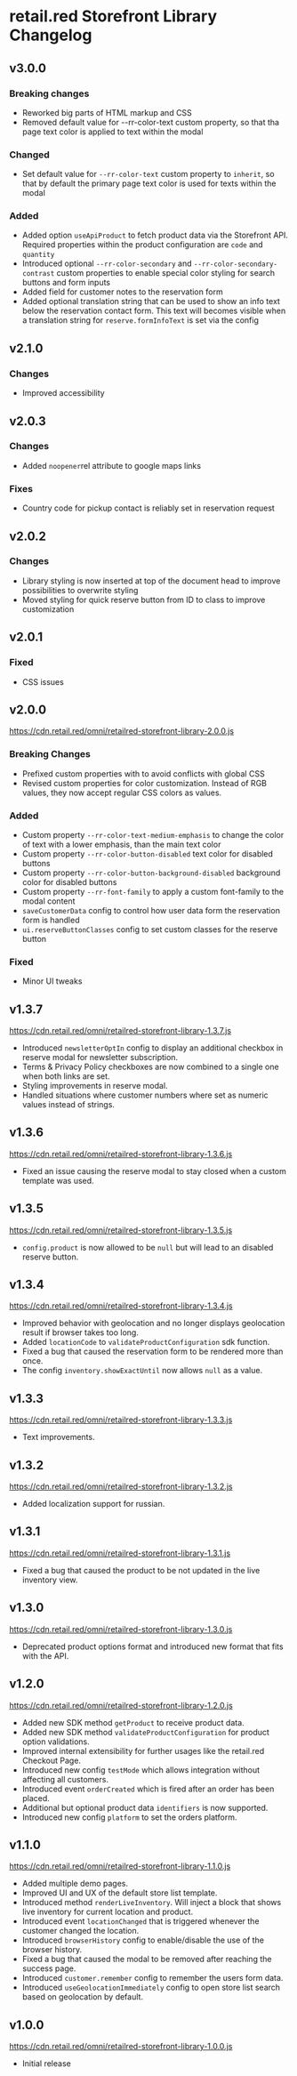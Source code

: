 # retail.red Storefront Library Changelog

## v3.0.0
### Breaking changes
- Reworked big parts of HTML markup and CSS
- Removed default value for --rr-color-text custom property, so that tha page text color is applied to text within the modal

### Changed
- Set default value for `--rr-color-text` custom property to `inherit`, so that by default the primary page text color is used for texts within the modal
### Added
- Added option `useApiProduct` to fetch product data via the Storefront API. Required properties within the product configuration are `code` and `quantity`
- Introduced optional `--rr-color-secondary` and `--rr-color-secondary-contrast` custom properties to enable special color styling for search buttons and form inputs
- Added field for customer notes to the reservation form
- Added optional translation string that can be used to show an info text below the reservation contact form. This text will becomes visible when a translation string for `reserve.formInfoText` is set via the config

## v2.1.0
### Changes
- Improved accessibility

## v2.0.3
### Changes
- Added `noopener`rel attribute to google maps links

### Fixes
- Country code for pickup contact is reliably set in reservation request
## v2.0.2
### Changes
- Library styling is now inserted at top of the document head to improve possibilities to overwrite styling
- Moved styling for quick reserve button from ID to class to improve customization

## v2.0.1
### Fixed
- CSS issues

## v2.0.0
https://cdn.retail.red/omni/retailred-storefront-library-2.0.0.js
### Breaking Changes
- Prefixed custom properties with to avoid conflicts with global CSS
- Revised custom properties for color customization. Instead of RGB values, they now accept regular CSS colors as values.

### Added
- Custom property `--rr-color-text-medium-emphasis` to change the color of text with a lower emphasis, than the main text color
- Custom property `--rr-color-button-disabled` text color for disabled buttons
- Custom property `--rr-color-button-background-disabled` background color for disabled buttons
- Custom property `--rr-font-family` to apply a custom font-family to the modal content
- `saveCustomerData` config to control how user data form the reservation form is handled
- `ui.reserveButtonClasses` config to set custom classes for the reserve button

### Fixed
- Minor UI tweaks

## v1.3.7
https://cdn.retail.red/omni/retailred-storefront-library-1.3.7.js
- Introduced `newsletterOptIn` config to display an additional checkbox in reserve modal for newsletter subscription.
- Terms & Privacy Policy checkboxes are now combined to a single one when both links are set.
- Styling improvements in reserve modal.
- Handled situations where customer numbers where set as numeric values instead of strings.

## v1.3.6
https://cdn.retail.red/omni/retailred-storefront-library-1.3.6.js
- Fixed an issue causing the reserve modal to stay closed when a custom template was used.

## v1.3.5
https://cdn.retail.red/omni/retailred-storefront-library-1.3.5.js
- `config.product` is now allowed to be `null` but will lead to an disabled reserve button.

## v1.3.4
https://cdn.retail.red/omni/retailred-storefront-library-1.3.4.js
- Improved behavior with geolocation and no longer displays geolocation result if browser takes too long.
- Added `locationCode` to `validateProductConfiguration` sdk function.
- Fixed a bug that caused the reservation form to be rendered more than once.
- The config `inventory.showExactUntil` now allows `null` as a value.

## v1.3.3
https://cdn.retail.red/omni/retailred-storefront-library-1.3.3.js
- Text improvements. 

## v1.3.2
https://cdn.retail.red/omni/retailred-storefront-library-1.3.2.js
- Added localization support for russian. 

## v1.3.1
https://cdn.retail.red/omni/retailred-storefront-library-1.3.1.js
- Fixed a bug that caused the product to be not updated in the live inventory view.

## v1.3.0
https://cdn.retail.red/omni/retailred-storefront-library-1.3.0.js
- Deprecated product options format and introduced new format that fits with the API. 

## v1.2.0
https://cdn.retail.red/omni/retailred-storefront-library-1.2.0.js
- Added new SDK method `getProduct` to receive product data.
- Added new SDK method `validateProductConfiguration` for product option validations.
- Improved internal extensibility for further usages like the retail.red Checkout Page.
- Introduced new config `testMode` which allows integration without affecting all customers.
- Introduced event `orderCreated` which is fired after an order has been placed.
- Additional but optional product data `identifiers` is now supported.
- Introduced new config `platform` to set the orders platform.

## v1.1.0
https://cdn.retail.red/omni/retailred-storefront-library-1.1.0.js
- Added multiple demo pages.
- Improved UI  and UX of the default store list template.
- Introduced method `renderLiveInventory`. Will inject a block that shows live inventory for current location and product.
- Introduced event `locationChanged` that is triggered whenever the customer changed the location.
- Introduced `browserHistory` config to enable/disable the use of the browser history.
- Fixed a bug that caused the modal to be removed after reaching the success page.
- Introduced `customer.remember` config to remember the users form data.
- Introduced `useGeolocationImmediately` config to open store list search based on geolocation by default.

## v1.0.0
https://cdn.retail.red/omni/retailred-storefront-library-1.0.0.js
- Initial release
